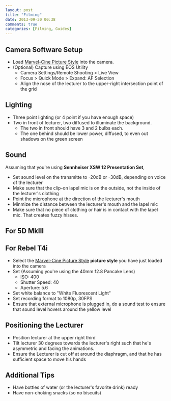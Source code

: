```yaml
---
layout: post
title: "Filming"
date: 2013-09-30 00:38
comments: true
categories: [Filming, Guides]
---
```


## Camera Software Setup

- Load [Marvel-Cine Picture Style](http://marvelsfilm.wordpress.com/marvels-cine-canon/) into the camera.
- (Optional) Capture using EOS Utility
	- Camera Settings/Remote Shooting > Live View
	- Focus > Quick Mode > Expand: AF Selection
	- Align the nose of the lecturer to the upper-right intersection point of the grid

## Lighting

- Three point lighting (or 4 point if you have enough space)
- Two in front of lecturer, two diffused to illuminate the background. 
	- The two in front should have 3 and 2 bulbs each.
	- The one behind should be lower power, diffused, to even out shadows on the green screen

## Sound

Assuming that you're using **Sennheiser XSW 12 Presentation Set**,

- Set sound level on the transmitte to -20dB or -30dB, depending on voice of the lecturer
- Make sure that the clip-on lapel mic is on the outside, not the inside of the lecturer's clothing
- Point the microphone at the direction of the lecturer's mouth
- Minmize the distance between the lecturer's mouth and the lapel mic
- Make sure that no piece of clothing or hair is in contact with the lapel mic. That creates fuzzy hisses. 

## For 5D MkIII


## For Rebel T4i

- Select the [Marvel-Cine Picture Style](http://marvelsfilm.wordpress.com/marvels-cine-canon/) **picture style** you have just loaded into the camera
- Set (Assuming you're using the 40mm f2.8 Pancake Lens)
	- ISO: 400
	- Shutter Speed: 40
	- Aperture: 5.6
- Set white balance to "White Fluorescent Light"
- Set recording format to 1080p, 30FPS
- Ensure that external microphone is plugged in, do a sound test to ensure that sound level hovers around the yellow level

## Positioning the Lecturer

- Position lecturer at the upper right third
- Tilt lecturer 30 degrees towards the lecturer's right such that he's asymmetric and facing the animations. 
- Ensure the Lecturer is cut off at around the diaphragm, and that he has sufficient space to move his hands

## Additional Tips

- Have bottles of water (or the lecturer's favorite drink) ready
- Have non-choking snacks (so no biscuits)